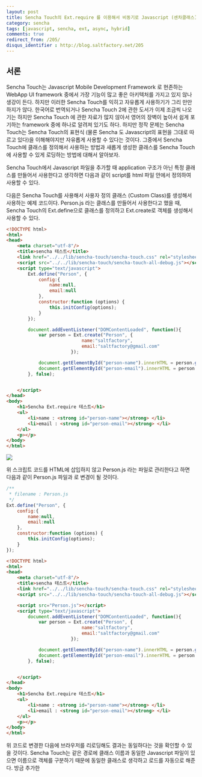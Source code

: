 ```yaml
---
layout: post
title: Sencha Touch의 Ext.require 를 이용해서 비동기로 Javascript (센차클래스) 로딩하기
category: sencha
tags: [javascript, sencha, ext, async, hybrid]
comments: true
redirect_from: /205/
disqus_identifier : http://blog.saltfactory.net/205
---
```


## 서론

Sencha Touch는 Javascript Mobile Development Framework 로 현존하는 WebApp UI framework 중에서 가장 기능이 많고 좋은 아키텍처를 가지고 있지 않나 생강이 든다. 하지만 이러한 Sencha Touch를 익히고 자유롭게 사용하기가 그리 만만하지가 않다. 한국어로 번역되거나 Sencha Touch 2에 관한 도서가 이제 조금씩 나오기는 하지만 Sencha Touch 에 관한 자료가 많지 않아서 영어의 장벽이 높아서 쉽게 포기하는 framework 중에 하나로 알려져 있기도 하다. 하지만 정작 문제는 Sencha Touch는 Sencha Touch의 표현식 (물론 Sencha 도 Javascript의 표현을 그대로 따르고 있다)을 이해해야지만 자유롭게 사용할 수 있다는 것이다. 그중에서 Sencha Touch에 클래스를 정의해서 사용하는 방법과 새롭게 생성한 클래스를 Sencha Touch에 사용할 수 있게 로딩하는 방법에 대해서 알아보자.
<!--more-->

Sencha Touch에서 Javascript 파일을 추가할 때 application 구조가 아닌 특정 클래스를 만들어서 사용한다고 생각하면 다음과 같이 script를 html 파일 안에서 정의하여 사용할 수 있다.

다음은  Sencha Touch를 사용해서 사용자 정의 클래스 (Custom Class)를 생성해서 사용하는 예제 코드이다. Person.js 라는 클래스를 만들어서 사용한다고 했을 때, Sencha Touch의 Ext.define으로 클래스를 정의하고 Ext.create로 객체를 생성해서 사용할 수 있다.

```html
<!DOCTYPE html>
<html>
<head>
    <meta charset="utf-8"/>
    <title>sencha 테스트</title>
    <link href="../../lib/sencha-touch/sencha-touch.css" rel="stylesheet"/>
    <script src="../../lib/sencha-touch/sencha-touch-all-debug.js"></script>
    <script type="text/javascript">
        Ext.define("Person", {
            config:{
                name:null,
                email:null
            },
            constructor:function (options) {
                this.initConfig(options);
            }
        });

        document.addEventListener("DOMContentLoaded", function(){
            var person = Ext.create("Person", {
                            name:"saltfactory",
                            email:"saltfactory@gmail.com"
                        });

            document.getElementById("person-name").innerHTML = person.getName();
            document.getElementById("person-email").innerHTML = person.getEmail();
        }, false);


    </script>
</head>
<body>
    <h1>Sencha Ext.require 테스트</h1>
    <ul>
        <li>name : <strong id="person-name"></strong> </li>
        <li>email : <strong id="person-email"></strong> </li>
    </ul>
    <p></p>
</body>
</html>
```

![](http://asset.hibrainapps.net/saltfactory/images/524c0faa-4bd0-47fd-9c01-690a759cc872)

위 스크립트 코드를 HTML에 삽입하지 않고 Person.js 라는 파일로 관리한다고 하면 다음과 같이 Person.js 파일과 <script src="Person.js"></script>로 변경이 될 것이다.

```javascript
/**
 * filename : Person.js
 */
Ext.define("Person", {
    config:{
        name:null,
        email:null
    },
    constructor:function (options) {
        this.initConfig(options);
    }
});
```

```html
<!DOCTYPE html>
<html>
<head>
    <meta charset="utf-8"/>
    <title>sencha 테스트</title>
    <link href="../../lib/sencha-touch/sencha-touch.css" rel="stylesheet"/>
    <script src="../../lib/sencha-touch/sencha-touch-all-debug.js"></script>

    <script src="Person.js"></script>
    <script type="text/javascript">
        document.addEventListener("DOMContentLoaded", function(){
            var person = Ext.create("Person", {
                            name:"saltfactory",
                            email:"saltfactory@gmail.com"
                        });

            document.getElementById("person-name").innerHTML = person.getName();
            document.getElementById("person-email").innerHTML = person.getEmail();
        }, false);


    </script>
</head>
<body>
    <h1>Sencha Ext.require 테스트</h1>
    <ul>
        <li>name : <strong id="person-name"></strong> </li>
        <li>email : <strong id="person-email"></strong> </li>
    </ul>
    <p></p>
</body>
</html>
```

위 코드로 변경한 다음에 브라우저를 리로딩해도 결과는 동일하다는 것을 확인할 수 있을 것이다. Sencha Touch는 같은 경로에 클래스 이름과 동일한 Javascript 파일이 있으면 이름으로 객체를 구분하기 때문에 동일한 클래스로 생각하고 로드를 자동으로 해준다. 방금 추가한 <script src="Person.js">를 삭제시켜보자.
개발을 위해서 sench touch debug all javascript를 상용하고 있다면 아래와 같은 Warning이 발생하기는 하지만 같은 경로에 있는 Person.js를 로드해서 Person 클래스를 해석하고 객체를 만들 수는 있다는 것을 확인할 수 있다.

![](http://asset.hibrainapps.net/saltfactory/images/7e6141e3-3f98-4fbf-a0c4-05df6a03f589)

Sencha Touch는 클래스 파일을 동기모드와 비동기모드로 로드를 할 수 있는데 기본적으로는 동기모드로 로드를 한다. 만약 비동기모드로 로드를 하고 싶을 경우는 Ext.require를 이용해서 처리할 수 있다. 하지만 다음과 같이 Ext.require 만 사용해서 Sencha 의 클래스 파일을 로드시키면 비동기방식으로 로드를 하기 때문에 document의 로드와 순서적으로 비동기 적으로 로드가 발생해서 Ext.require로 로드가 된 것이 아니라 같은 경로의 Person.js 파일을 먼저 찾게 되어서 WARN 이 발생한 것을 확인할 수 있다.

```html
<!DOCTYPE html>
<html>
<head>
    <meta charset="utf-8"/>
    <title>sencha 테스트</title>
    <link href="../../lib/sencha-touch/sencha-touch.css" rel="stylesheet"/>
    <script src="../../lib/sencha-touch/sencha-touch-all-debug.js"></script>

    <!--<script src="Person.js"></script>-->
    <script type="text/javascript">
        Ext.require("Person");

        document.addEventListener("DOMContentLoaded", function(){
            var person = Ext.create("Person", {
                            name:"saltfactory",
                            email:"saltfactory@gmail.com"
                        });

            document.getElementById("person-name").innerHTML = person.getName();
            document.getElementById("person-email").innerHTML = person.getEmail();
        }, false);

    </script>
</head>
<body>
    <h1>Sencha Ext.require 테스트</h1>
    <ul>
        <li>name : <strong id="person-name"></strong> </li>
        <li>email : <strong id="person-email"></strong> </li>
    </ul>
    <p></p>
</body>
</html>
```

![](http://asset.hibrainapps.net/saltfactory/images/fe47bf80-8396-4ea6-a28c-0b2d2329ac20)

정말 Ext.require과 상관없이 Ext.create가 이름을 가지고 Person.js 찾는지 확인하기 위해서 Person.js 파일을 classes라는 폴더로 이동을 하고 다시 실행을 시켜보았다. 그러면 다음과 같은 에러를 보게 될 것이다. 즉, 클래스를 명시적으로 로드하는 것을 찾지도 못했고, 명시된 것이 없어서 클래스 이름과 같은 Person.js 파일을 같은 경로에서 찾아봤지만 찾을 수 없다는 에러이다.

![](http://asset.hibrainapps.net/saltfactory/images/29422cfe-22ad-42c3-a342-1691bc03e50d)

그래서 우리는 Sencha에게 Person이 ./classes/Person.js 라는 파일이라는 힌트를 주기로하자.

```html
<!DOCTYPE html>
<html>
<head>
    <meta charset="utf-8"/>
    <title>sencha 테스트</title>
    <link href="../../lib/sencha-touch/sencha-touch.css" rel="stylesheet"/>
    <script src="../../lib/sencha-touch/sencha-touch-all-debug.js"></script>

    <!--<script src="Person.js"></script>-->
    <script type="text/javascript">
        Ext.Loader.setConfig({
            paths:{
                'Person':'./classes/Person.js'
            }
        });

        Ext.require("Person");

        document.addEventListener("DOMContentLoaded", function(){
            var person = Ext.create("Person", {
                            name:"saltfactory",
                            email:"saltfactory@gmail.com"
                        });

            document.getElementById("person-name").innerHTML = person.getName();
            document.getElementById("person-email").innerHTML = person.getEmail();
        }, false);


    </script>
</head>
<body>
    <h1>Sencha Ext.require 테스트</h1>
    <ul>
        <li>name : <strong id="person-name"></strong> </li>
        <li>email : <strong id="person-email"></strong> </li>
    </ul>
    <p></p>
</body>
</html>
```

다음 코드를 추가한다. 아직 비동기문제로 발생하는 Ext.require의 문제는 해결되지 않았다.

![](http://asset.hibrainapps.net/saltfactory/images/3e48a209-5d86-4da0-a121-3da119167761)

Secnch는 어플리케이션 로드를 담당하는 Ext.application 이라는 객체를 가지고 있는데 이것을 이용해서 Ext.require의 비동기로드 문제를 해결할 수 있다. Ext.application은 센차가 필요한 모든 클래스를 로드하고 난 다음에 launch 라는 메소드를 callback 하기 때문에 Ext.application의 launch 메소드에서 위 코드를 구현하면 된다.

```html
<!DOCTYPE html>
<html>
<head>
    <meta charset="utf-8"/>
    <title>sencha 테스트</title>
    <link href="../../lib/sencha-touch/sencha-touch.css" rel="stylesheet"/>
    <script src="../../lib/sencha-touch/sencha-touch-all-debug.js"></script>

    <!--<script src="Person.js"></script>-->
    <script type="text/javascript">
        Ext.Loader.setConfig({
            paths:{
                'Person':'./classes/Person.js'
            }
        });

        Ext.require("Person");

        Ext.application({
            name:"SenchaTutorial",
            launch:function () {
                var person = Ext.create("Person", {
                    name:"saltfactory",
                    email:"saltfactory@gmail.com"
                });

                document.getElementById("person-name").innerHTML = person.getName();
                document.getElementById("person-email").innerHTML = person.getEmail();
            }
        });

//        document.addEventListener("DOMContentLoaded", function(){
//            var person = Ext.create("Person", {
//                            name:"saltfactory",
//                            email:"saltfactory@gmail.com"
//                        });
//
//            document.getElementById("person-name").innerHTML = person.getName();
//            document.getElementById("person-email").innerHTML = person.getEmail();
//        }, false);



    </script>
</head>
<body>
    <h1>Sencha Ext.require 테스트</h1>
    <ul>
        <li>name : <strong id="person-name"></strong> </li>
        <li>email : <strong id="person-email"></strong> </li>
    </ul>
    <p></p>
</body>
</html>
```

이제 좀더 Sencha 스러운 코드가 완성이 되었다. Ext.application에서는 require라는 속성이 있기 때문에 Ext.require로 외부 클래스 파일을 로드한 것 처럼 Ext.application의 require 속성으로 외부 클래스를 로드해서 Sencha 어플리케이션 적용할 수 있다.

```html
<!DOCTYPE html>
<html>
<head>
    <meta charset="utf-8"/>
    <title>sencha 테스트</title>
    <link href="../../lib/sencha-touch/sencha-touch.css" rel="stylesheet"/>
    <script src="../../lib/sencha-touch/sencha-touch-all-debug.js"></script>

    <!--<script src="Person.js"></script>-->
    <script type="text/javascript">
        Ext.Loader.setConfig({
            paths:{
                'Person':'./classes/Person.js'
            }
        });

//        Ext.require("Person");

        Ext.application({
            name:"SenchaTutorial",
            requires:["Person"],
            launch:function () {
                var person = Ext.create("Person", {
                    name:"saltfactory",
                    email:"saltfactory@gmail.com"
                });

                document.getElementById("person-name").innerHTML = person.getName();
                document.getElementById("person-email").innerHTML = person.getEmail();
            }
        });

//        document.addEventListener("DOMContentLoaded", function(){
//            var person = Ext.create("Person", {
//                            name:"saltfactory",
//                            email:"saltfactory@gmail.com"
//                        });
//
//            document.getElementById("person-name").innerHTML = person.getName();
//            document.getElementById("person-email").innerHTML = person.getEmail();
//        }, false);



    </script>
</head>
<body>
    <h1>Sencha Ext.require 테스트</h1>
    <ul>
        <li>name : <strong id="person-name"></strong> </li>
        <li>email : <strong id="person-email"></strong> </li>
    </ul>
    <p></p>
</body>
</html>
```

## 참고

1. http://docs.sencha.com/touch/2-0/#!/api/Ext.Loader
2. 이광호, Interpress, "센차터치 2 입문에서 활용까지", p. 106~p. 126

